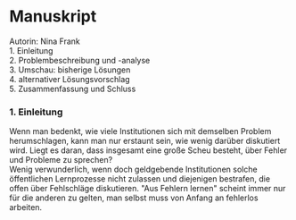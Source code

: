# Manuskript
Autorin: Nina Frank  
1\. Einleitung  
2\. Problembeschreibung und -analyse  
3\. Umschau: bisherige Lösungen  
4\. alternativer Lösungsvorschlag  
5\. Zusammenfassung und Schluss  


### 1. Einleitung  
Wenn man bedenkt, wie viele Institutionen sich mit demselben Problem herumschlagen, kann man nur erstaunt sein, wie wenig darüber diskutiert wird. Liegt es daran, dass insgesamt eine große Scheu besteht, über Fehler und Probleme zu sprechen?  
Wenig verwunderlich, wenn doch geldgebende Institutionen solche öffentlichen Lernprozesse nicht zulassen und diejenigen bestrafen, die offen über Fehlschläge diskutieren. "Aus Fehlern lernen" scheint immer nur für die anderen zu gelten, man selbst muss von Anfang an fehlerlos arbeiten.
